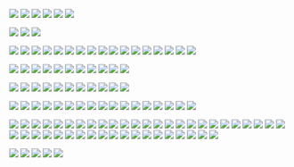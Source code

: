   
  
  ![](./images/part.1-1.webMethods.io.01.png)
  ![](./images/part.1-1.webMethods.io.02.png)
  ![](./images/part.1-1.webMethods.io.03.png)
  ![](./images/part.1-1.webMethods.io.04.png)
  ![](./images/part.1-1.webMethods.io.05.png)
  ![](./images/part.1-1.webMethods.io.06.png)
  
  
  ![](./images/part.1-2.webMethods.io.Create.Workflow.01.png)
  ![](./images/part.1-2.webMethods.io.Create.Workflow.02.png)
  ![](./images/part.1-2.webMethods.io.Create.Workflow.03.png)
  
  
  ![](./images/part.1-3.webMethods.io.Workflow.Trigger.Leads.01.png)
  ![](./images/part.1-3.webMethods.io.Workflow.Trigger.Leads.02.png)
  ![](./images/part.1-3.webMethods.io.Workflow.Trigger.Leads.03.png)
  ![](./images/part.1-3.webMethods.io.Workflow.Trigger.Leads.04.png)
  ![](./images/part.1-3.webMethods.io.Workflow.Trigger.Leads.05.png)
  ![](./images/part.1-3.webMethods.io.Workflow.Trigger.Leads.06.png)
  ![](./images/part.1-3.webMethods.io.Workflow.Trigger.Leads.07.png)
  ![](./images/part.1-3.webMethods.io.Workflow.Trigger.Leads.08.png)
  ![](./images/part.1-3.webMethods.io.Workflow.Trigger.Leads.09.png)
  ![](./images/part.1-3.webMethods.io.Workflow.Trigger.Leads.10.png)
  ![](./images/part.1-3.webMethods.io.Workflow.Trigger.Leads.11.png)
  ![](./images/part.1-3.webMethods.io.Workflow.Trigger.Leads.12.png)
  ![](./images/part.1-3.webMethods.io.Workflow.Trigger.Leads.13.png)
  ![](./images/part.1-3.webMethods.io.Workflow.Trigger.Leads.14.png)
  ![](./images/part.1-3.webMethods.io.Workflow.Trigger.Leads.15.png)
  ![](./images/part.1-3.webMethods.io.Workflow.Trigger.Leads.16.png)
  ![](./images/part.1-3.webMethods.io.Workflow.Trigger.Leads.17.png)
  
  
  ![](./images/part.1-4.webMethods.io.Workflow.Create.Contact.01.png)
  ![](./images/part.1-4.webMethods.io.Workflow.Create.Contact.02.png)
  ![](./images/part.1-4.webMethods.io.Workflow.Create.Contact.03.png)
  ![](./images/part.1-4.webMethods.io.Workflow.Create.Contact.04.png)
  ![](./images/part.1-4.webMethods.io.Workflow.Create.Contact.05.png)
  ![](./images/part.1-4.webMethods.io.Workflow.Create.Contact.06.png)
  ![](./images/part.1-4.webMethods.io.Workflow.Create.Contact.07.png)
  ![](./images/part.1-4.webMethods.io.Workflow.Create.Contact.08.png)
  ![](./images/part.1-4.webMethods.io.Workflow.Create.Contact.09.png)
  ![](./images/part.1-4.webMethods.io.Workflow.Create.Contact.10.png)
  ![](./images/part.1-4.webMethods.io.Workflow.Create.Contact.11.png)
  
  
  ![](./images/part.1-5.webMethods.io.Workflow.Send.Message.Slack.01.png)
  ![](./images/part.1-5.webMethods.io.Workflow.Send.Message.Slack.02.png)
  ![](./images/part.1-5.webMethods.io.Workflow.Send.Message.Slack.03.png)
  ![](./images/part.1-5.webMethods.io.Workflow.Send.Message.Slack.04.png)
  ![](./images/part.1-5.webMethods.io.Workflow.Send.Message.Slack.05.png)
  ![](./images/part.1-5.webMethods.io.Workflow.Send.Message.Slack.06.png)
  ![](./images/part.1-5.webMethods.io.Workflow.Send.Message.Slack.07.png)
  ![](./images/part.1-5.webMethods.io.Workflow.Send.Message.Slack.08.png)
  ![](./images/part.1-5.webMethods.io.Workflow.Send.Message.Slack.09.png)
  ![](./images/part.1-5.webMethods.io.Workflow.Send.Message.Slack.10.png)
  ![](./images/part.1-5.webMethods.io.Workflow.Send.Message.Slack.11.png)
  
  
  ![](./images/part.1-6.webMethods.io.Workflow.Send.Message.SMS.01.png)
  ![](./images/part.1-6.webMethods.io.Workflow.Send.Message.SMS.02.png)
  ![](./images/part.1-6.webMethods.io.Workflow.Send.Message.SMS.03.png)
  ![](./images/part.1-6.webMethods.io.Workflow.Send.Message.SMS.04.png)
  ![](./images/part.1-6.webMethods.io.Workflow.Send.Message.SMS.05.png)
  ![](./images/part.1-6.webMethods.io.Workflow.Send.Message.SMS.06.png)
  ![](./images/part.1-6.webMethods.io.Workflow.Send.Message.SMS.07.png)
  ![](./images/part.1-6.webMethods.io.Workflow.Send.Message.SMS.08.png)
  ![](./images/part.1-6.webMethods.io.Workflow.Send.Message.SMS.09.png)
  ![](./images/part.1-6.webMethods.io.Workflow.Send.Message.SMS.10.png)
  ![](./images/part.1-6.webMethods.io.Workflow.Send.Message.SMS.11.png)
  ![](./images/part.1-6.webMethods.io.Workflow.Send.Message.SMS.12.png)
  ![](./images/part.1-6.webMethods.io.Workflow.Send.Message.SMS.13.png)
  ![](./images/part.1-6.webMethods.io.Workflow.Send.Message.SMS.14.png)
  ![](./images/part.1-6.webMethods.io.Workflow.Send.Message.SMS.15.png)
  ![](./images/part.1-6.webMethods.io.Workflow.Send.Message.SMS.16.png)
  ![](./images/part.1-6.webMethods.io.Workflow.Send.Message.SMS.17.png)
  
  
  ![](./images/part.1-7.webMethods.io.Workflow.Reuse.workflow.01.png)
  ![](./images/part.1-7.webMethods.io.Workflow.Reuse.workflow.02.png)
  ![](./images/part.1-7.webMethods.io.Workflow.Reuse.workflow.03.png)
  ![](./images/part.1-7.webMethods.io.Workflow.Reuse.workflow.04.png)
  ![](./images/part.1-7.webMethods.io.Workflow.Reuse.workflow.05.png)
  ![](./images/part.1-7.webMethods.io.Workflow.Reuse.workflow.06.png)
  ![](./images/part.1-7.webMethods.io.Workflow.Reuse.workflow.07.png)
  ![](./images/part.1-7.webMethods.io.Workflow.Reuse.workflow.08.png)
  ![](./images/part.1-7.webMethods.io.Workflow.Reuse.workflow.09.png)
  ![](./images/part.1-7.webMethods.io.Workflow.Reuse.workflow.10.png)
  ![](./images/part.1-7.webMethods.io.Workflow.Reuse.workflow.11.png)
  ![](./images/part.1-7.webMethods.io.Workflow.Reuse.workflow.12.png)
  ![](./images/part.1-7.webMethods.io.Workflow.Reuse.workflow.13.png)
  ![](./images/part.1-7.webMethods.io.Workflow.Reuse.workflow.14.png)
  ![](./images/part.1-7.webMethods.io.Workflow.Reuse.workflow.15.png)
  ![](./images/part.1-7.webMethods.io.Workflow.Reuse.workflow.16.png)
  ![](./images/part.1-7.webMethods.io.Workflow.Reuse.workflow.17.png)
  ![](./images/part.1-7.webMethods.io.Workflow.Reuse.workflow.18.png)
  ![](./images/part.1-7.webMethods.io.Workflow.Reuse.workflow.19.png)
  ![](./images/part.1-7.webMethods.io.Workflow.Reuse.workflow.20.png)
  ![](./images/part.1-7.webMethods.io.Workflow.Reuse.workflow.21.png)
  ![](./images/part.1-7.webMethods.io.Workflow.Reuse.workflow.22.png)
  ![](./images/part.1-7.webMethods.io.Workflow.Reuse.workflow.23.png)
  ![](./images/part.1-7.webMethods.io.Workflow.Reuse.workflow.24.png)
  ![](./images/part.1-7.webMethods.io.Workflow.Reuse.workflow.25.png)
  ![](./images/part.1-7.webMethods.io.Workflow.Reuse.workflow.26.png)
  ![](./images/part.1-7.webMethods.io.Workflow.Reuse.workflow.27.png)
  ![](./images/part.1-7.webMethods.io.Workflow.Reuse.workflow.28.png)
  ![](./images/part.1-7.webMethods.io.Workflow.Reuse.workflow.29.png)
  ![](./images/part.1-7.webMethods.io.Workflow.Reuse.workflow.30.png)
  ![](./images/part.1-7.webMethods.io.Workflow.Reuse.workflow.31.png)
  ![](./images/part.1-7.webMethods.io.Workflow.Reuse.workflow.32.png)
  ![](./images/part.1-7.webMethods.io.Workflow.Reuse.workflow.33.png)
  ![](./images/part.1-7.webMethods.io.Workflow.Reuse.workflow.34.png)
  ![](./images/part.1-7.webMethods.io.Workflow.Reuse.workflow.35.png)
  ![](./images/part.1-7.webMethods.io.Workflow.Reuse.workflow.36.png)
  ![](./images/part.1-7.webMethods.io.Workflow.Reuse.workflow.37.png)
  ![](./images/part.1-7.webMethods.io.Workflow.Reuse.workflow.38.png)
  ![](./images/part.1-7.webMethods.io.Workflow.Reuse.workflow.39.png)
  ![](./images/part.1-7.webMethods.io.Workflow.Reuse.workflow.40.png)
  ![](./images/part.1-7.webMethods.io.Workflow.Reuse.workflow.41.png)
  ![](./images/part.1-7.webMethods.io.Workflow.Reuse.workflow.42.png)
  ![](./images/part.1-7.webMethods.io.Workflow.Reuse.workflow.43.png)
  ![](./images/part.1-7.webMethods.io.Workflow.Reuse.workflow.44.png)
  
  
  ![](./images/part.1-8.Optional.Translate.01.png)
  ![](./images/part.1-8.Optional.Translate.02.png)
  ![](./images/part.1-8.Optional.Translate.03.png)
  ![](./images/part.1-8.Optional.Translate.04.png)
  ![](./images/part.1-8.Optional.Translate.05.png)

  
